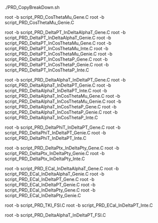 ./PRD_CopyBreakDown.sh

root -b script_PRD_CosThetaMu_Gene.C
root -b script_PRD_CosThetaMu_Genie.C

root -b script_PRD_DeltaPT_InDeltaAlphaT_Gene.C
root -b script_PRD_DeltaPT_InDeltaAlphaT_Genie.C
root -b script_PRD_DeltaPT_InCosThetaMu_Gene.C
root -b script_PRD_DeltaPT_InCosThetaMu_Inte.C
root -b script_PRD_DeltaPT_InCosThetaMu_Genie.C
root -b script_PRD_DeltaPT_InCosThetaP_Gene.C
root -b script_PRD_DeltaPT_InCosThetaP_Genie.C
root -b script_PRD_DeltaPT_InCosThetaP_Inte.C

root -b script_PRD_DeltaAlphaT_InDeltaPT_Gene.C
root -b script_PRD_DeltaAlphaT_InDeltaPT_Genie.C
root -b script_PRD_DeltaAlphaT_InDeltaPT_Inte.C
root -b script_PRD_DeltaAlphaT_InCosThetaMu_Gene.C
root -b script_PRD_DeltaAlphaT_InCosThetaMu_Genie.C
root -b script_PRD_DeltaAlphaT_InCosThetaP_Gene.C
root -b script_PRD_DeltaAlphaT_InCosThetaP_Genie.C
root -b script_PRD_DeltaAlphaT_InCosThetaP_Inte.C

root -b script_PRD_DeltaPhiT_InDeltaPT_Gene.C
root -b script_PRD_DeltaPhiT_InDeltaPT_Genie.C
root -b script_PRD_DeltaPhiT_InDeltaPT_Inte.C

root -b script_PRD_DeltaPtx_InDeltaPty_Gene.C
root -b script_PRD_DeltaPtx_InDeltaPty_Genie.C
root -b script_PRD_DeltaPtx_InDeltaPty_Inte.C

root -b script_PRD_ECal_InDeltaAlphaT_Gene.C
root -b script_PRD_ECal_InDeltaAlphaT_Genie.C
root -b script_PRD_ECal_InDeltaPT_Gene.C
root -b script_PRD_ECal_InDeltaPT_Genie.C
root -b script_PRD_ECal_InDeltaPty_Gene.C
root -b script_PRD_ECal_InDeltaPty_Genie.C

root -b script_PRD_TKI_FSI.C
root -b script_PRD_ECal_InDeltaPT_Inte.C





root -b script_PRD_DeltaAlphaT_InDeltaPT_FSI.C
